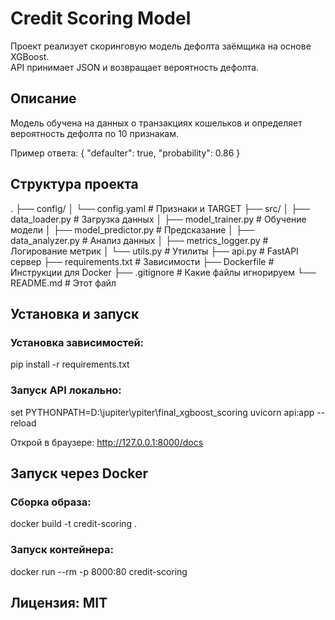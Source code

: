 # Credit Scoring Model

Проект реализует скоринговую модель дефолта заёмщика на основе XGBoost.  
API принимает JSON и возвращает вероятность дефолта.

## Описание

Модель обучена на данных о транзакциях кошельков и определяет вероятность дефолта по 10 признакам.

Пример ответа:
{
  "defaulter": true,
  "probability": 0.86
}

## Структура проекта

.
├── config/
│   └── config.yaml         # Признаки и TARGET
├── src/
│   ├── data_loader.py       # Загрузка данных
│   ├── model_trainer.py     # Обучение модели
│   ├── model_predictor.py   # Предсказание
│   ├── data_analyzer.py     # Анализ данных
│   ├── metrics_logger.py    # Логирование метрик
│   └── utils.py             # Утилиты
├── api.py                   # FastAPI сервер
├── requirements.txt         # Зависимости
├── Dockerfile               # Инструкции для Docker
├── .gitignore               # Какие файлы игнорируем
└── README.md                # Этот файл

## Установка и запуск

### Установка зависимостей:
pip install -r requirements.txt

### Запуск API локально:
set PYTHONPATH=D:\jupiter\ypiter\final_xgboost_scoring
uvicorn api:app --reload

Открой в браузере:
http://127.0.0.1:8000/docs

## Запуск через Docker

### Сборка образа:
docker build -t credit-scoring .

### Запуск контейнера:
docker run --rm -p 8000:80 credit-scoring

## Лицензия: MIT